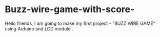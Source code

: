 # Buzz-wire-game-with-score-
Hello friends, I am going to make my first project - "BUZZ WIRE GAME" using Arduino and LCD module .
